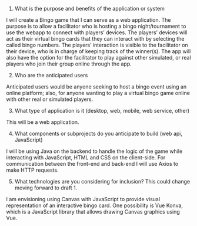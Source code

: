 1.	What is the purpose and benefits of the application or system

I will create a Bingo game that I can serve as a web application. The purpose is to allow a facilitator who is hosting a bingo night/tournament to use the webapp to connect with players’ devices. The players’ devices will act as their virtual bingo cards that they can interact with by selecting the called bingo numbers. The players’ interaction is visible to the facilitator on their device, who is in charge of keeping track of the winner(s). The app will also have the option for the facilitator to play against other simulated, or real players who join their group online through the app.

2.	Who are the anticipated users

Anticipated users would be anyone seeking to host a bingo event using an online platform; also, for anyone wanting to play a virtual bingo game online with other real or simulated players.

3.	What type of application is it (desktop, web, mobile, web service, other)

This will be a web application.

4.	What components or subprojects do you anticipate to build (web api, JavaScript)

I will be using Java on the backend to handle the logic of the game while interacting with JavaScript, HTML and CSS on the client-side. For communication between the front-end and back-end I will use Axios to make HTTP requests.

5.	What technologies are you considering for inclusion? This could change moving forward to draft 1.

I am envisioning using Canvas with JavaScript to provide visual representation of an interactive bingo card. One possibility is Vue Konva, which is a JavaScript library that allows drawing Canvas graphics using Vue.
